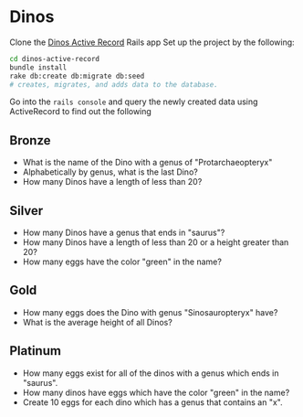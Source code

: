 # Dinos

Clone the [Dinos Active Record](https://github.com/Ada-Developers-Academy/dinos-active-record) Rails app
Set up the project by the following:

```bash
cd dinos-active-record
bundle install
rake db:create db:migrate db:seed
# creates, migrates, and adds data to the database.
```

Go into the `rails console` and query the newly created data using ActiveRecord
to find out the following

Bronze
------

- What is the name of the Dino with a genus of "Protarchaeopteryx"
- Alphabetically by genus, what is the last Dino?
- How many Dinos have a length of less than 20?

Silver
------

- How many Dinos have a genus that ends in "saurus"?
- How many Dinos have a length of less than 20 or a height greater than 20?
- How many eggs have the color "green" in the name?

Gold
-----

- How many eggs does the Dino with genus "Sinosauropteryx" have?
- What is the average height of all Dinos?

Platinum
--------

- How many eggs exist for all of the dinos with a genus which ends in "saurus".
- How many dinos have eggs which have the color "green" in the name?
- Create 10 eggs for each dino which has a genus that contains an "x".
